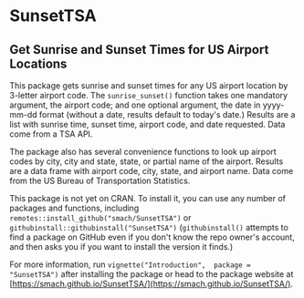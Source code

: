 # SunsetTSA
## Get Sunrise and Sunset Times for US Airport Locations

This package gets sunrise and sunset times for any US airport location by 3-letter airport code. The `sunrise_sunset()` function takes one mandatory argument, the airport code; and one optional argument, the date in yyyy-mm-dd format (without a date, results default to today's date.) Results are a list with sunrise time, sunset time, airport code, and date requested. Data come from a TSA API.

The package also has several convenience functions to look up airport codes by city, city and state, state, or partial name of the airport. Results are a data frame with airport code, city, state, and airport name. Data come from the US Bureau of Transportation Statistics.

This package is not yet on CRAN. To install it, you can use any number of packages and functions, including `remotes::install_github("smach/SunsetTSA")` or `githubinstall::githubinstall("SunsetTSA")` (`githubinstall()` attempts to find a package on GitHub even if you don't know the repo owner's account, and then asks you if you want to install the version it finds.)

For more information, run `vignette("Introduction",  package = "SunsetTSA")` after installing the package or head to the package website at [https://smach.github.io/SunsetTSA/](https://smach.github.io/SunsetTSA/).

